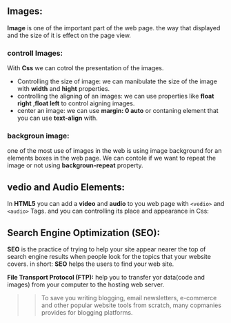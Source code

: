## Images:
**Image** is one of the important part of the web page. the way that displayed and the size of it is effect on the page view.
### controll Images:
With **Css** we can cotrol the presentation of the images.
- Controlling the size of image: we can manibulate the size of the image with **width** and **hight** properties.
- controlling the aligning of an images: we can use properties like **float right** ,**float left** to control aigning images.
- center an image: we can use **margin: 0 auto** or contaning element that you can use **text-align** with.

### backgroun image:
one of the most use of images in the web is using image background for an elements boxes in the web page.
We can contole if we want to repeat the image or not using **backgroun-repeat** property.

## vedio and Audio Elements:
In **HTML5** you can add a **video** and **audio** to you web page with ``<vedio>`` and ``<audio>`` Tags. and you can controlling its place and appearance in Css:
 

## Search Engine Optimization (SEO):
**SEO**  is the practice of trying to help your site appear nearer the top of search engine results when people look for the topics that your website covers. in short: **SEO** helps the  users to find your web site.

**File Transport Protocol (FTP):** help you to transfer yor data(code and images) from your computer to the hosting web server.

 >> To save you writing blogging, email newsletters, e-commerce and other popular website tools  from scratch, many copmanies provides for blogging platforms. 